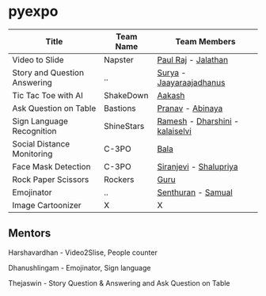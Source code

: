 # pyexpo


| Title  | Team Name | Team Members |
| ------------- | ------------- |------------|
| Video to Slide | Napster  | [Paul Raj](https://github.com/paulraj916)  - [Jalathan](https://github.com/jalathan) |
| Story and Question Answering |  ..  | [Surya](https://github.com/suryacreatx) - [Jaayaraajadhanus](https://github.com/JAAYARAAJADHANUS/JAAYAARAAJADHANUS.git) |
| Tic Tac Toe with AI | ShakeDown  | [Aakash](https://github.com/aakashbd) |
| Ask Question on Table | Bastions  | [Pranav](https://github.com/PranavRajeswari) - [Abinaya](https://github.com/abinaya15meenatchisundaram/Python-Programming-Induction.git) |
| Sign Language Recognition | ShineStars  | [Ramesh](https://github.com/Ramesh-1516) - [Dharshini](https://github.com/DharshiniUdayakumaran) - [kalaiselvi](https://github.com/KalaiselviSelvam21)|
| Social Distance Monitoring | C-3PO | [Bala](https://github.com/gsbmk007) |
| Face Mask Detection | C-3PO | [Siranjevi](https://github.com/21cb54siranjevi) - [Shalupriya](https://github.com/ShaluPriya-R) |
| Rock Paper Scissors | Rockers | [Guru](https://github.com/Guruprasath-556) |
| Emojinator | ..  | [Senthuran](https://github.com/SENTHURANLK/blockly.git) - [Samual](https://github.com/samualmartin) |
| Image Cartoonizer | X | X |


## Mentors

Harshavardhan - Video2Slise, People counter

Dhanushlingam - Emojinator, Sign language

Thejaswin - Story Question & Answering and Ask Question on Table
